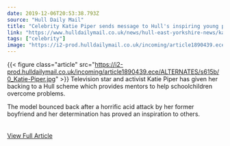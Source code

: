 ```yaml
---
date: 2019-12-06T20:53:38.793Z 
source: "Hull Daily Mail" 
title: "Celebrity Katie Piper sends message to Hull's inspiring young people" 
link: "https://www.hulldailymail.co.uk/news/hull-east-yorkshire-news/katie-piper-hull-mentors-message-3593295" 
tags: ["celebrity"]
image: "https://i2-prod.hulldailymail.co.uk/incoming/article1890439.ece/ALTERNATES/s615b/0_Katie-Piper.jpg" 
---
```


{{< figure class="article" src="https://i2-prod.hulldailymail.co.uk/incoming/article1890439.ece/ALTERNATES/s615b/0_Katie-Piper.jpg" >}}
Television star and activist Katie Piper has given her backing to a Hull scheme which provides mentors to help schoolchildren overcome problems.

The model bounced back after a horrific acid attack by her former boyfriend and her determination has proved an inspiration to others.
<br/><br/><br/>
<a href='https://www.hulldailymail.co.uk/news/hull-east-yorkshire-news/katie-piper-hull-mentors-message-3593295' class='btn' target='_blank'>View Full Article</a>